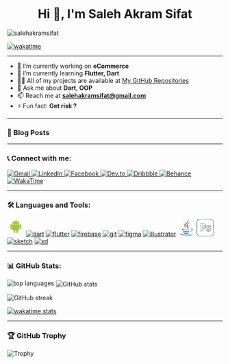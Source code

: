 <h1 align="center">Hi 👋, I'm Saleh Akram Sifat</h1>

<p align="left">
  <img src="https://komarev.com/ghpvc/?username=salehakramsifat&label=Profile%20views&color=0e75b6&style=flat" alt="salehakramsifat" />
</p>

<p align="left">
  <a href="https://wakatime.com/@294524e8-d5b9-4f7a-847e-a08b37065282">
    <img src="https://wakatime.com/badge/user/294524e8-d5b9-4f7a-847e-a08b37065282.svg" alt="wakatime" />
  </a>
  
</p>


---

- 🔭 I’m currently working on **eCommerce**
- 🌱 I’m currently learning **Flutter, Dart**
- 👨‍💻 All of my projects are available at [My GitHub Repositories](https://github.com/salehakramsifat?tab=repositories)
- 💬 Ask me about **Dart, OOP**
- 📫 Reach me at **salehakramsifat@gmail.com**
- ⚡ Fun fact: **Get risk ?**

---

### 📝 Blog Posts
<!-- BLOG-POST-LIST:START -->
<!-- BLOG-POST-LIST:END -->

---

<h3 align="left">📞 Connect with me:</h3>
<p align="left">
  <a href="mailto:salehakramsifat@gmail.com" target="_blank">
    <img src="https://img.shields.io/badge/Gmail-D14836?logo=gmail&logoColor=white&style=for-the-badge" alt="Gmail"/>
  </a>
  <a href="https://linkedin.com/in/salehakramsifat" target="_blank">
    <img src="https://img.shields.io/badge/LinkedIn-0A66C2?logo=linkedin&logoColor=white&style=for-the-badge" alt="LinkedIn"/>
  </a>
  <a href="https://fb.com/salehakramsifat" target="_blank">
    <img src="https://img.shields.io/badge/Facebook-1877F2?logo=facebook&logoColor=white&style=for-the-badge" alt="Facebook"/>
  </a>
  <a href="https://dev.to/salehakramsifat" target="_blank">
    <img src="https://img.shields.io/badge/Dev.to-0A0A0A?logo=devdotto&logoColor=white&style=for-the-badge" alt="Dev.to"/>
  </a>
  <a href="https://dribbble.com/salehakramsifat" target="_blank">
    <img src="https://img.shields.io/badge/Dribbble-EA4C89?logo=dribbble&logoColor=white&style=for-the-badge" alt="Dribbble"/>
  </a>
  <a href="https://www.behance.net/salehakramsifat" target="_blank">
    <img src="https://img.shields.io/badge/Behance-1769FF?logo=behance&logoColor=white&style=for-the-badge" alt="Behance"/>
  </a>
  <a href="https://wakatime.com/@salehakramsifat" target="_blank">
    <img src="https://img.shields.io/badge/WakaTime-000000?logo=wakatime&logoColor=white&style=for-the-badge" alt="WakaTime"/>
  </a>
</p>

---

<h3 align="left">🛠️ Languages and Tools:</h3>
<p align="left">
  <a href="https://developer.android.com" target="_blank"><img src="https://raw.githubusercontent.com/devicons/devicon/master/icons/android/android-original-wordmark.svg" alt="android" width="40" height="40"/></a>
  <a href="https://dart.dev" target="_blank"><img src="https://www.vectorlogo.zone/logos/dartlang/dartlang-icon.svg" alt="dart" width="40" height="40"/></a>
  <a href="https://flutter.dev" target="_blank"><img src="https://www.vectorlogo.zone/logos/flutterio/flutterio-icon.svg" alt="flutter" width="40" height="40"/></a>
  <a href="https://firebase.google.com/" target="_blank"><img src="https://www.vectorlogo.zone/logos/firebase/firebase-icon.svg" alt="firebase" width="40" height="40"/></a>
  <a href="https://git-scm.com/" target="_blank"><img src="https://www.vectorlogo.zone/logos/git-scm/git-scm-icon.svg" alt="git" width="40" height="40"/></a>
  <a href="https://figma.com/" target="_blank"><img src="https://www.vectorlogo.zone/logos/figma/figma-icon.svg" alt="figma" width="40" height="40"/></a>
  <a href="https://www.adobe.com/in/products/illustrator.html" target="_blank"><img src="https://www.vectorlogo.zone/logos/adobe_illustrator/adobe_illustrator-icon.svg" alt="illustrator" width="40" height="40"/></a>
  <a href="https://www.java.com" target="_blank"><img src="https://raw.githubusercontent.com/devicons/devicon/master/icons/java/java-original.svg" alt="java" width="40" height="40"/></a>
  <a href="https://www.photoshop.com/en" target="_blank"><img src="https://raw.githubusercontent.com/devicons/devicon/master/icons/photoshop/photoshop-line.svg" alt="photoshop" width="40" height="40"/></a>
  <a href="https://www.sketch.com/" target="_blank"><img src="https://www.vectorlogo.zone/logos/sketchapp/sketchapp-icon.svg" alt="sketch" width="40" height="40"/></a>
  <a href="https://www.adobe.com/products/xd.html" target="_blank"><img src="https://cdn.worldvectorlogo.com/logos/adobe-xd.svg" alt="xd" width="40" height="40"/></a>
</p>

---

### 📊 GitHub Stats:

<p><img align="left" src="https://github-readme-stats.vercel.app/api/top-langs?username=salehakramsifat&show_icons=true&locale=en&layout=compact" alt="top languages" /></p>
<p> </p>
<p>&nbsp;<img align="center" src="https://github-readme-stats.vercel.app/api?username=salehakramsifat&show_icons=true&locale=en" alt="GitHub stats" /></p>

<p><img align="center" src="https://github-readme-streak-stats.herokuapp.com/?user=salehakramsifat&" alt="GitHub streak" /></p>

[![wakatime stats](https://github-readme-stats.vercel.app/api/wakatime?username=salehakramsifat)](https://github.com/anuraghazra/github-readme-stats)

---

### 🏆 GitHub Trophy

![Trophy](https://github-profile-trophy.vercel.app/?username=salehakramsifat&theme=discord&no-frame=false&no-bg=true&margin-w=4)
